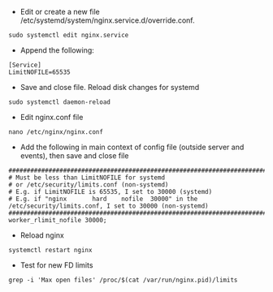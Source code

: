 - Edit or create a new file /etc/systemd/system/nginx.service.d/override.conf.

```
sudo systemctl edit nginx.service
```

- Append the following:

```
[Service]
LimitNOFILE=65535
```

- Save and close file. Reload disk changes for systemd

```
sudo systemctl daemon-reload
```

- Edit nginx.conf file

```
nano /etc/nginx/nginx.conf
```

- Add the following in main context of config file (outside server and events), then save and close file

```
###############################################################################################################
# Must be less than LimitNOFILE for systemd 
# or /etc/security/limits.conf (non-systemd)
# E.g. if LimitNOFILE is 65535, I set to 30000 (systemd)
# E.g. if "nginx       hard    nofile  30000" in the  /etc/security/limits.conf, I set to 30000 (non-systemd)
###############################################################################################################
worker_rlimit_nofile 30000;
```

- Reload nginx

```
systemctl restart nginx
```

- Test for new FD limits 

```
grep -i 'Max open files' /proc/$(cat /var/run/nginx.pid)/limits
```